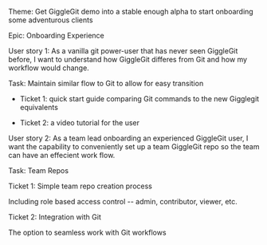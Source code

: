 Theme: Get GiggleGit demo into a stable enough alpha to start onboarding some adventurous clients

Epic: Onboarding Experience

User story 1: As a vanilla git power-user that has never seen GiggleGit before, I want to understand how GiggleGit differes from Git and how my workflow would change. 

Task: Maintain similar flow to Git to allow for easy transition
* Ticket 1: quick start guide comparing Git commands to the new Gigglegit equivalents

* Ticket 2: a video tutorial for the user


User story 2: As a team lead onboarding an experienced GiggleGit user, I want the capability to conveniently set up a team GiggleGit repo so the team can have an effecient work flow.

Task: Team Repos

Ticket 1: Simple team repo creation process

Including role based access control -- admin, contributor, viewer, etc. 

Ticket 2: Integration with Git

The option to seamless work with Git workflows